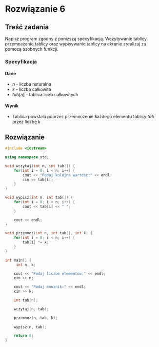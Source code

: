 # Rozwiązanie 6

## Treść zadania

Napisz program zgodny z poniższą specyfikacją. Wczytywanie tablicy, przemnażanie tablicy oraz wypisywanie tablicy na ekranie zrealizuj za pomocą osobnych funkcji.

### Specyfikacja

#### Dane

* $n$ - liczba naturalna
* $k$ - liczba całkowita
* $tab[n]$ - tablica liczb całkowitych

#### Wynik

* Tablica powstała poprzez przemnożenie każdego elementu tablicy $tab$ przez liczbę $k$ 

## Rozwiązanie

```cpp
#include <iostream>

using namespace std;

void wczytaj(int n, int tab[]) {
    for(int i = 0; i < n; i++) {
        cout << "Podaj kolejna wartosc:" << endl;
        cin >> tab[i];
    }
}

void wypisz(int n, int tab[]) {
    for(int i = 0; i < n; i++) {
        cout << tab[i] << " ";
    }

    cout << endl;
}

void przemnoz(int n, int tab[], int k) {
    for(int i = 0; i < n; i++) {
        tab[i] *= k;
    }
}

int main() {
     int n, k;

    cout << "Podaj liczbe elementow:" << endl;
    cin >> n;

    cout << "Podaj mnoznik:" << endl;
    cin >> k;

    int tab[n];

    wczytaj(n, tab);

    przemnoz(n, tab, k);
    
    wypisz(n, tab);

    return 0;
}
```
